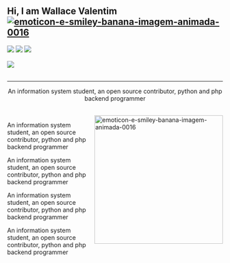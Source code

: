 ## Hi, I am Wallace Valentim <a href="https://www.imagensanimadas.com/cat-emoticons-e-smileys-de-bananas-2120.htm"><img src="https://www.imagensanimadas.com/data/media/2120/emoticon-e-smiley-banana-imagem-animada-0016.gif" border="0" alt="emoticon-e-smiley-banana-imagem-animada-0016" /></a>
<div>
<a href="https://www.youtube.com/channel/UC9bLJ-K03OfGGaJXSZgQCig" target="_blank"><img src="https://img.shields.io/badge/YouTube-FF0000?style=for-the-badge&logo=youtube&logoColor=white" target="_blank"></a>
<a href="https://www.instagram.com/w4lla_s/" target="_blank"><img src="https://img.shields.io/badge/-Instagram-%23E4405F?style=for-the-badge&logo=instagram&logoColor=white" target="_blank"></a>
<a href="https://www.linkedin.com/in/wallavalentim00/" target="_blank"><img src="https://img.shields.io/badge/-LinkedIn-%230077B5?style=for-the-badge&logo=linkedin&logoColor=white" target="_blank"></a>   
</div>
<br>
<div>
<img src="https://github.com/amandewatnitrr/amandewatnitrr/blob/main/header_.png?raw=true">
</div>
<br>
<hr>
<p align="center" font-family: "Times New Roman", Times, serif;>
    An information system student, an open source contributor, python and php backend programmer
</p>
<br>
<img src="https://media2.giphy.com/media/qgQUggAC3Pfv687qPC/giphy.gif?cid=ecf05e47i08067sjbb1ze50nxixgb4dwjxk6h2xfctfc9i34&rid=giphy.gif&ct=g" border="0" alt="emoticon-e-smiley-banana-imagem-animada-0016" width="300px" align="right"/>
<p align="left" font-family: "Times New Roman", Times, serif;>
    An information system student, an open source contributor, python and php backend programmer
</p>
<p align="left" font-family: "Times New Roman", Times, serif;>
    An information system student, an open source contributor, python and php backend programmer
</p>
<p align="left" font-family: "Times New Roman", Times, serif;>
    An information system student, an open source contributor, python and php backend programmer
</p>
<p align="left" font-family: "Times New Roman", Times, serif;>
    An information system student, an open source contributor, python and php backend programmer
</p>







